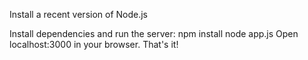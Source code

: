 

Install a recent version of Node.js

Install dependencies and run the server:
npm install
node app.js
Open localhost:3000 in your browser.
 That's it!
